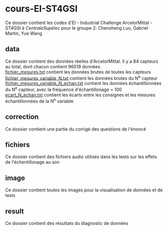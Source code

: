 # cours-EI-ST4GSI
Ce dossier contient les codes d'EI - Industrial Challenge ArcelorMittal - ST4GSI à *CentraleSupélec* pour le groupe 2: Chensheng Luo, Gabriel Martin, Yue Wang
## data
Ce dossier contient des données réelles d'ArcelorMittal. Il y a 84 capteurs au total, dont chacun contient 96019 données.   
[fichier_mesures.txt](./data/fichier_mesures.txt) contient les données brutes de toutes les capteurs  
[fichier_mesures_variable_N.txt](./data/fichier_mesures_variable_0.txt) contient les données brutes du N<sup>e</sup> capteur   
[fichier_mesures_variable_N_echan.txt](./data/fichier_mesures_variable_0_echan.txt) contient les données échantillonnées du N<sup>e</sup> capteur, avec la fréquence d'échantillonage = 100   
[ecart_N_echan.txt](./data/ecart_0_echan.txt) contient les écarts entre les consignes et les mesures échantillonnées de la N<sup>e</sup> variable   
## correction
Ce dossier contient une partie du corrigé des questions de l'énoncé  
## fichiers
Ce dossier contient des fichiers audio utilisés dans les tests sur les effets de l'échentillonage au son  
## image
Ce dossier contient toutes les images pour la visualisation de données et de tests  
## result
Ce dossier contient des résultats du diagnostic de données

